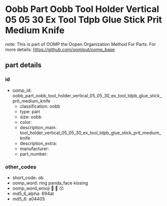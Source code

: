 # Oobb Part Oobb Tool Holder Vertical 05 05 30 Ex Tool Tdpb Glue Stick Prit Medium Knife  

note: This is part of OOMP the Oopen Organization Method For Parts. For more details: https://github.com/oomlout/oomp_base

##  part details





### id
* oomp_id: oobb_part_oobb_tool_holder_vertical_05_05_30_ex_tool_tdpb_glue_stick_prit_medium_knife
  * classification: oobb
  * type: part
  * size: oobb
  * color: 
  * description_main: tool_holder_vertical_05_05_30_ex_tool_tdpb_glue_stick_prit_medium_knife
  * description_extra: 
  * manufacturer: 
  * part_number: 

### other_codes
* short_code: ob
* oomp_word: ring panda_face kissing
* oomp_word_emoji :ring: :panda_face: :kissing:
* md5_6_alpha: 694at
* md5_6: a04405